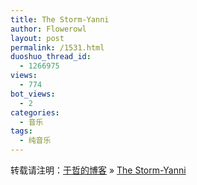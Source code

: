 ```yaml
---
title: The Storm-Yanni
author: Flowerowl
layout: post
permalink: /1531.html
duoshuo_thread_id:
  - 1266975
views:
  - 774
bot_views:
  - 2
categories:
  - 音乐
tags:
  - 纯音乐
---
```

转载请注明：[于哲的博客][1] &raquo; [The Storm-Yanni][2]

 [1]: http://lazynight.me
 [2]: http://lazynight.me/1531.html